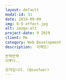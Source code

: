 ```yaml
---
layout: default
modal-id: 31
date: 2019-09-09
img: 9-9 effect.jpg
alt: image-alt
project-date: 9 2019
client: Me
category: Web Development
description:  이펙트!

반짝반짝 
이뿌다..

모작입니다. (@sunfwer)
---
```

